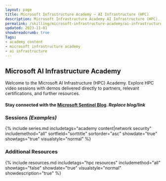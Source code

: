 ```yaml
---
layout: page
title: Microsoft Infrastructure Academy — AI Infrastructure (HPC)
description: Microsoft Infrastructure Academy AI Infrastructure (HPC).
permalink: /skilling/microsoft-infrastructure-academy/ai-infrastructure
updated: 2023-11-01
showbreadcrumb: true
Tags:
- academy content
- microsoft infrastructure academy
- ai infrastructure
---
```


## Microsoft AI Infrastructure Academy
Welcome to the Microsoft AI Infrastructure (HPC) Academy. Explore HPC video sessions with demos delivered directly to partners, relevant certifications, and further resources.

#### Stay connected with the [Microsoft Sentinel Blog](https://techcommunity.microsoft.com/t5/microsoft-sentinel-blog/bg-p/MicrosoftSentinelBlog). *Replace blog/link*

### Sessions *(Examples)*
{% include series.md 
    includetags="academy content|network security" includemethod="all" 
    sortfield="sorttitle" sortorder="asc" showdate="true" showtags="true" 
    visualstyle="normal" 
%}

### Additional Resources

{% include resources.md 
    includetags="hpc resources"
    includemethod="all" 
    showtags="false" 
    showdate="true" 
    visualstyle="normal" 
    showdescription="true"
%}